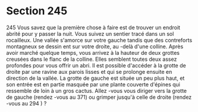 # Section 245

245
Vous savez que la première chose à faire est de trouver un
endroit abrité pour y passer la nuit. Vous suivez un sentier tracé
dans un sol rocailleux. Une vallée s'amorce sur votre gauche
tandis que des contreforts montagneux se dessin ent sur votre
droite, au -delà d'une colline. Après avoir marché quelque temps,
vous arrivez à la hauteur de deux grottes creusées dans le flanc
de la colline. Elles semblent toutes deux assez profondes pour
vous offrir un abri. Il est possible d'accéder à la grotte de droite
par une ravine aux parois lisses et qui se prolonge ensuite en
direction de la vallée. La grotte de gauche est située un peu plus
haut, et son entrée est en partie masquée par une plante couverte
d'épines qui ressemble de loin à un gros  cactus. Allez -vous vous
diriger vers la grotte de gauche (rendez -vous au 371) ou grimper
jusqu'à celle de droite (rendez -vous au 294 ) ?